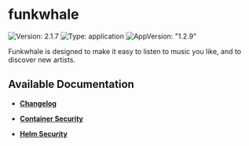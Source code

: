 # funkwhale

![Version: 2.1.7](https://img.shields.io/badge/Version-2.1.7-informational?style=flat-square) ![Type: application](https://img.shields.io/badge/Type-application-informational?style=flat-square) ![AppVersion: "1.2.9"](https://img.shields.io/badge/AppVersion-"1.2.9"-informational?style=flat-square)

Funkwhale is designed to make it easy to listen to music you like, and to discover new artists.

## Available Documentation

- [**Changelog**](CHANGELOG)

- [**Container Security**](container-security)

- [**Helm Security**](helm-security)

